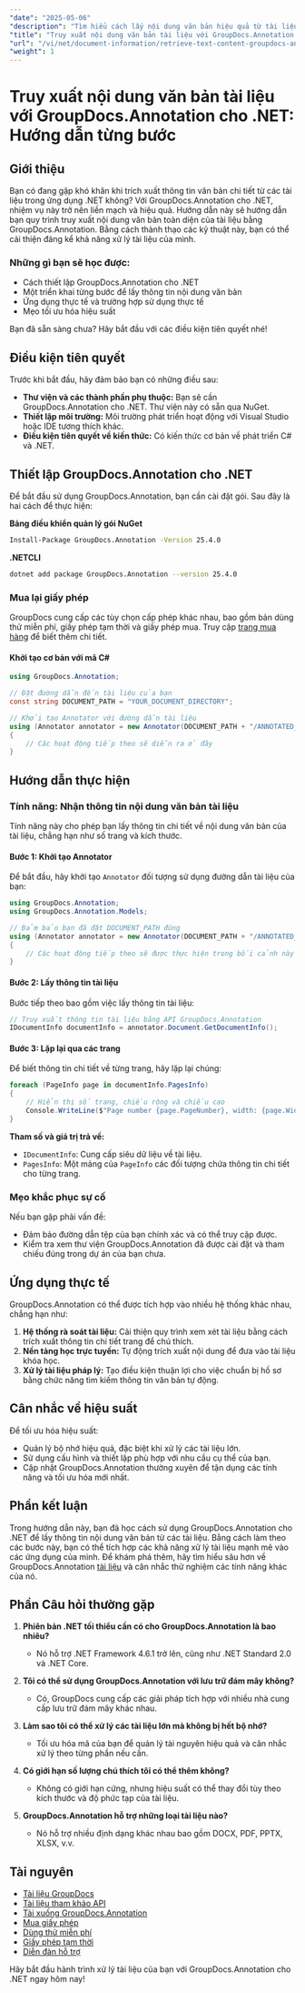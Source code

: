 ```yaml
---
"date": "2025-05-06"
"description": "Tìm hiểu cách lấy nội dung văn bản hiệu quả từ tài liệu bằng GroupDocs.Annotation cho .NET. Thực hiện theo hướng dẫn từng bước này để nâng cao khả năng xử lý tài liệu của bạn."
"title": "Truy xuất nội dung văn bản tài liệu với GroupDocs.Annotation cho .NET&#58; Hướng dẫn từng bước"
"url": "/vi/net/document-information/retrieve-text-content-groupdocs-annotation-net/"
"weight": 1
---
```


# Truy xuất nội dung văn bản tài liệu với GroupDocs.Annotation cho .NET: Hướng dẫn từng bước

## Giới thiệu

Bạn có đang gặp khó khăn khi trích xuất thông tin văn bản chi tiết từ các tài liệu trong ứng dụng .NET không? Với GroupDocs.Annotation cho .NET, nhiệm vụ này trở nên liền mạch và hiệu quả. Hướng dẫn này sẽ hướng dẫn bạn quy trình truy xuất nội dung văn bản toàn diện của tài liệu bằng GroupDocs.Annotation. Bằng cách thành thạo các kỹ thuật này, bạn có thể cải thiện đáng kể khả năng xử lý tài liệu của mình.

### Những gì bạn sẽ học được:
- Cách thiết lập GroupDocs.Annotation cho .NET
- Một triển khai từng bước để lấy thông tin nội dung văn bản
- Ứng dụng thực tế và trường hợp sử dụng thực tế
- Mẹo tối ưu hóa hiệu suất

Bạn đã sẵn sàng chưa? Hãy bắt đầu với các điều kiện tiên quyết nhé!

## Điều kiện tiên quyết

Trước khi bắt đầu, hãy đảm bảo bạn có những điều sau:

- **Thư viện và các thành phần phụ thuộc:** Bạn sẽ cần GroupDocs.Annotation cho .NET. Thư viện này có sẵn qua NuGet.
- **Thiết lập môi trường:** Môi trường phát triển hoạt động với Visual Studio hoặc IDE tương thích khác.
- **Điều kiện tiên quyết về kiến thức:** Có kiến thức cơ bản về phát triển C# và .NET.

## Thiết lập GroupDocs.Annotation cho .NET

Để bắt đầu sử dụng GroupDocs.Annotation, bạn cần cài đặt gói. Sau đây là hai cách để thực hiện:

**Bảng điều khiển quản lý gói NuGet**
```bash
Install-Package GroupDocs.Annotation -Version 25.4.0
```

**.NETCLI**
```bash
dotnet add package GroupDocs.Annotation --version 25.4.0
```

### Mua lại giấy phép

GroupDocs cung cấp các tùy chọn cấp phép khác nhau, bao gồm bản dùng thử miễn phí, giấy phép tạm thời và giấy phép mua. Truy cập [trang mua hàng](https://purchase.groupdocs.com/buy) để biết thêm chi tiết.

#### Khởi tạo cơ bản với mã C#

```csharp
using GroupDocs.Annotation;

// Đặt đường dẫn đến tài liệu của bạn
const string DOCUMENT_PATH = "YOUR_DOCUMENT_DIRECTORY";

// Khởi tạo Annotator với đường dẫn tài liệu
using (Annotator annotator = new Annotator(DOCUMENT_PATH + "/ANNOTATED_DOCX"))
{
    // Các hoạt động tiếp theo sẽ diễn ra ở đây
}
```

## Hướng dẫn thực hiện

### Tính năng: Nhận thông tin nội dung văn bản tài liệu

Tính năng này cho phép bạn lấy thông tin chi tiết về nội dung văn bản của tài liệu, chẳng hạn như số trang và kích thước.

#### Bước 1: Khởi tạo Annotator

Để bắt đầu, hãy khởi tạo `Annotator` đối tượng sử dụng đường dẫn tài liệu của bạn:

```csharp
using GroupDocs.Annotation;
using GroupDocs.Annotation.Models;

// Đảm bảo bạn đã đặt DOCUMENT_PATH đúng
using (Annotator annotator = new Annotator(DOCUMENT_PATH + "/ANNOTATED_DOCX"))
{
    // Các hoạt động tiếp theo sẽ được thực hiện trong bối cảnh này
}
```

#### Bước 2: Lấy thông tin tài liệu

Bước tiếp theo bao gồm việc lấy thông tin tài liệu:

```csharp
// Truy xuất thông tin tài liệu bằng API GroupDocs.Annotation
IDocumentInfo documentInfo = annotator.Document.GetDocumentInfo();
```

#### Bước 3: Lặp lại qua các trang

Để biết thông tin chi tiết về từng trang, hãy lặp lại chúng:

```csharp
foreach (PageInfo page in documentInfo.PagesInfo)
{
    // Hiển thị số trang, chiều rộng và chiều cao
    Console.WriteLine($"Page number {page.PageNumber}, width: {page.Width} and height: {page.Height}");
}
```

**Tham số và giá trị trả về:**
- `IDocumentInfo`: Cung cấp siêu dữ liệu về tài liệu.
- `PagesInfo`: Một mảng của `PageInfo` các đối tượng chứa thông tin chi tiết cho từng trang.

### Mẹo khắc phục sự cố

Nếu bạn gặp phải vấn đề:
- Đảm bảo đường dẫn tệp của bạn chính xác và có thể truy cập được.
- Kiểm tra xem thư viện GroupDocs.Annotation đã được cài đặt và tham chiếu đúng trong dự án của bạn chưa.

## Ứng dụng thực tế

GroupDocs.Annotation có thể được tích hợp vào nhiều hệ thống khác nhau, chẳng hạn như:
1. **Hệ thống rà soát tài liệu:** Cải thiện quy trình xem xét tài liệu bằng cách trích xuất thông tin chi tiết trang để chú thích.
2. **Nền tảng học trực tuyến:** Tự động trích xuất nội dung để đưa vào tài liệu khóa học.
3. **Xử lý tài liệu pháp lý:** Tạo điều kiện thuận lợi cho việc chuẩn bị hồ sơ bằng chức năng tìm kiếm thông tin văn bản tự động.

## Cân nhắc về hiệu suất

Để tối ưu hóa hiệu suất:
- Quản lý bộ nhớ hiệu quả, đặc biệt khi xử lý các tài liệu lớn.
- Sử dụng cấu hình và thiết lập phù hợp với nhu cầu cụ thể của bạn.
- Cập nhật GroupDocs.Annotation thường xuyên để tận dụng các tính năng và tối ưu hóa mới nhất.

## Phần kết luận

Trong hướng dẫn này, bạn đã học cách sử dụng GroupDocs.Annotation cho .NET để lấy thông tin nội dung văn bản từ các tài liệu. Bằng cách làm theo các bước này, bạn có thể tích hợp các khả năng xử lý tài liệu mạnh mẽ vào các ứng dụng của mình. Để khám phá thêm, hãy tìm hiểu sâu hơn về GroupDocs.Annotation [tài liệu](https://docs.groupdocs.com/annotation/net/) và cân nhắc thử nghiệm các tính năng khác của nó.

## Phần Câu hỏi thường gặp

1. **Phiên bản .NET tối thiểu cần có cho GroupDocs.Annotation là bao nhiêu?**
   - Nó hỗ trợ .NET Framework 4.6.1 trở lên, cũng như .NET Standard 2.0 và .NET Core.

2. **Tôi có thể sử dụng GroupDocs.Annotation với lưu trữ đám mây không?**
   - Có, GroupDocs cung cấp các giải pháp tích hợp với nhiều nhà cung cấp lưu trữ đám mây khác nhau.

3. **Làm sao tôi có thể xử lý các tài liệu lớn mà không bị hết bộ nhớ?**
   - Tối ưu hóa mã của bạn để quản lý tài nguyên hiệu quả và cân nhắc xử lý theo từng phần nếu cần.

4. **Có giới hạn số lượng chú thích tôi có thể thêm không?**
   - Không có giới hạn cứng, nhưng hiệu suất có thể thay đổi tùy theo kích thước và độ phức tạp của tài liệu.

5. **GroupDocs.Annotation hỗ trợ những loại tài liệu nào?**
   - Nó hỗ trợ nhiều định dạng khác nhau bao gồm DOCX, PDF, PPTX, XLSX, v.v.

## Tài nguyên
- [Tài liệu GroupDocs](https://docs.groupdocs.com/annotation/net/)
- [Tài liệu tham khảo API](https://reference.groupdocs.com/annotation/net/)
- [Tải xuống GroupDocs.Annotation](https://releases.groupdocs.com/annotation/net/)
- [Mua giấy phép](https://purchase.groupdocs.com/buy)
- [Dùng thử miễn phí](https://releases.groupdocs.com/annotation/net/)
- [Giấy phép tạm thời](https://purchase.groupdocs.com/temporary-license/)
- [Diễn đàn hỗ trợ](https://forum.groupdocs.com/c/annotation/) 

Hãy bắt đầu hành trình xử lý tài liệu của bạn với GroupDocs.Annotation cho .NET ngay hôm nay!